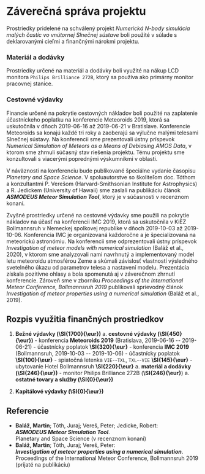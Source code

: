 # Záverečná správa projektu
Prostriedky pridelené na schválený projekt _Numerická $N$-body simulácia malých častíc vo vnútornej Slnečnej sústave_
boli použité v súlade s deklarovanými cieľmi a finančnými nárokmi projektu.

### Materiál a dodávky
Prostriedky určené na materiál a dodávky boli využité na nákup LCD monitora
`Philips Brilliance 272B`, ktorý sa používa ako primárny monitor pracovnej stanice.

### Cestovné výdavky
Financie určené na pokrytie cestovných nákladov boli použité na zaplatenie účastníckeho poplatku na
konferencie Meteoroids 2019, ktorá sa uskutočnila v dňoch 2019-06-16 až 2019-06-21 v Bratislave.
Konferencie Meteoroids sa konajú každé tri roky a zaoberajú sa výlučne malými telesami Slnečnej sústavy.
Na konferencii sme prezentovali ústny príspevok _Numerical Simulation of Meteors as a Means of Debiasing AMOS Data_,
v ktorom sme zhrnuli súčasný stav riešenia projektu. Tému projektu sme konzultovali s viacerými poprednými výskumníkmi v oblasti.

V náväznosti na konferenciu bude publikované špeciálne vydanie časopisu _Planetary and Space Science_.
V spoluautorstve so školiteľom doc. Tóthom a konzultantmi P. Verešom (Harvard-Smithsonian Institute for Astrophysics) a R. Jedickem (University of Hawaii)
sme zaslali na publikáciu článok ___ASMODEUS Meteor Simulation Tool___, ktorý je v súčasnosti v recenznom konaní.

Zvyšné prostriedky určené na cestovné výdavky sme použili na pokrytie nákladov na účasť
na konferencii IMC 2019, ktorá sa uskutočnila v KiEZ Bollmannsruh v Nemeckej spolkovej republike
v dňoch 2019-10-03 až 2019-10-06. Konferencia IMC je organizovaná každoročne a je špecializovaná na meteorickú astronómiu.
Na konferencii sme odprezentovali ústny príspevok _Investigation of meteor models with numerical simulation_ (Baláž et al., 2020),
v ktorom sme analyzovali nami navrhnutý a implementovaný model letu meteoroidu atmosférou Zeme
a skúmali závislosť vlastností výsledného svetelného úkazu od parametrov telesa a nastavení modelu.
Prezentácia získala pozitívne ohlasy a bola spomenutá aj v záverečnom zhrnutí konferencie.
Zároveň sme v zborníku _Proceedings of the International Meteor Conference, Bollmannsruh 2019_
publikovali sprievodný článok _Investigation of meteor properties using a numerical simulation_ (Baláž et al., 2019).

## Rozpis využitia finančných prostriedkov

1. **Bežné výdavky (\SI{1700}{\eur})**
    a. **cestovné výdavky (\SI{450}{\eur})**
        - konferencia **Meteoroids 2019** (Bratislava, 2019-06-16 -- 2019-06-21)
            - účastnícky poplatok **\SI{320}{\eur}**
        - konferencia **IMC 2019** (Bollmannsruh, 2019-10-03 -- 2019-10-06)
            - účastnícky poplatok **\SI{100}{\eur}**
            - spiatočná letenka `VIE`--`TXL`, `TXL`--`VIE` **\SI{145}{\eur}**
            - ubytovanie Hotel Bollmannsruh **\SI{220}{\eur}**
    a. **materiál a dodávky (\SI{246}{\eur})**
        - monitor Philips Brilliance 272B (**\SI{246}{\eur}**)
    a. **ostatné tovary a služby (\SI{0}{\eur})**

1. **Kapitálové výdavky (\SI{0}{\eur})**

## Referencie
-   **Baláž, Martin**; Tóth, Juraj; Vereš, Peter; Jedicke, Robert:  
    ___ASMODEUS Meteor Simulation Tool___.  
    Planetary and Space Science (v recenznom konaní)
-   **Baláž, Martin**; Tóth, Juraj; Vereš, Peter:  
    ___Investigation of meteor properties using a numerical simulation___.  
    Proceedings of the International Meteor Conference, Bollmannsruh 2019 (prijaté na publikáciu)

